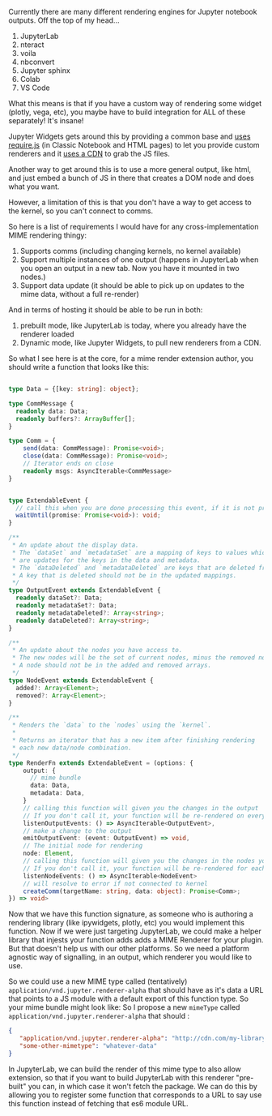 Currently there are many different rendering engines for Jupyter notebook outputs. Off the top of my head...


1. JupyterLab
2. nteract
3. voila
4. nbconvert
5. Jupyter sphinx
6. Colab
7. VS Code

What this means is that if you have a custom way of rendering some widget (plotly, vega, etc), you maybe have to build
integration for ALL of these separately! It's insane!

Jupyter Widgets gets around this by providing a common base and [uses require.js](https://ipywidgets.readthedocs.io/en/stable/examples/Widget%20Custom.html) (in Classic Notebook and HTML pages) to let you provide custom renderers and it [uses a CDN](https://github.com/jupyter-widgets/ipywidgets/issues/1627) to grab the JS files.

Another way to get around this is to use a more general output, like html, and just embed a bunch of JS in there that creates a DOM node and does what you want.


However, a limitation of this is that you don't have a way to get access to the kernel, so you can't connect to comms. 


So here is a list of requirements I would have for any cross-implementation MIME rendering thingy:

1. Supports comms (including changing kernels, no kernel available)
2. Support multiple instances of one output (happens in JupyterLab when you open an output in a new tab. Now you have it mounted in two nodes.)
3. Support data update (it should be able to pick up on updates to the mime data, without a full re-render)


And in terms of hosting it should be able to be run in both:

1. prebuilt mode, like JupyterLab is today, where you already have the renderer loaded
2. Dynamic mode, like Jupyter Widgets, to pull new renderers from a CDN.

So what I see here is at the core, for a mime render extension author, you should write a function that looks like this:


```typescript

type Data = {[key: string]: object};

type CommMessage {
  readonly data: Data;
  readonly buffers?: ArrayBuffer[];
}

type Comm = {
    send(data: CommMessage): Promise<void>;
    close(data: CommMessage): Promise<void>;
    // Iterator ends on close
    readonly msgs: AsyncIterable<CommMessage>
}


type ExtendableEvent {
  // call this when you are done processing this event, if it is not processesd synchronously
  waitUntil(promise: Promise<void>): void;
}

/**
 * An update about the display data.
 * The `dataSet` and `metadataSet` are a mapping of keys to values which
 * are updates for the keys in the data and metadata.
 * The `dataDeleted` and `metadataDeleted` are keys that are deleted from them.
 * A key that is deleted should not be in the updated mappings.
 */
type OutputEvent extends ExtendableEvent {
  readonly dataSet?: Data;
  readonly metadataSet?: Data;
  readonly metadataDeleted?: Array<string>;
  readonly dataDeleted?: Array<string>;
}

/**
 * An update about the nodes you have access to.
 * The new nodes will be the set of current nodes, minus the removed nodes, plus the added nodes.
 * A node should not be in the added and removed arrays.
 */
type NodeEvent extends ExtendableEvent {
  added?: Array<Element>;
  removed?: Array<Element>;
}

/**
 * Renders the `data` to the `nodes` using the `kernel`.
 * 
 * Returns an iterator that has a new item after finishing rendering
 * each new data/node combination.
 */
type RenderFn extends ExtendableEvent = (options: {
    output: {
      // mime bundle
      data: Data,
      metadata: Data,
    }
    // calling this function will given you the changes in the output
    // If you don't call it, your function will be re-rendered on every change with the new output
    listenOutputEvents: () => AsyncIterable<OutputEvent>,
    // make a change to the output
    emitOutputEvent: (event: OutputEvent) => void,
    // The initial node for rendering
    node: Element,
    // calling this function will given you the changes in the nodes you should render to.
    // If you don't call it, your function will be re-rendered for each new node.
    listenNodeEvents: () => AsyncIterable<NodeEvent>
    // will resolve to error if not connected to kernel
    createComm(targetName: string, data: object): Promise<Comm>;
}) => void>
```

Now that we have this function signature, as someone who is authoring a rendering library (like ipywidgets, plotly, etc)
you would implement this function. Now if we were just targeting JupyterLab, we could make a helper library that injests
your function adds adds a MIME Renderer for your plugin. But that doesn't help us with our other platforms. So we need
a platform agnostic way of signalling, in an output, which renderer you would like to use.

So we could use a new MIME type called (tentatively) `application/vnd.jupyter.renderer-alpha` that should have as it's data
a URL that points to a JS module with a default export of this function type. So your mime bundle might look like:
So I propose a new `mimeType` called `application/vnd.jupyter.renderer-alpha` that should :

```json
{
   "application/vnd.jupyter.renderer-alpha": "http://cdn.com/my-library.js",
   "some-other-mimetype": "whatever-data"
}
```

In JupyterLab, we can build the render of this mime type to also allow extension, so that if you want to build JupyterLab with this renderer "pre-built" you can,
in which case it won't fetch the package. We can do this by allowing you to register some function that corresponds to a URL to say use this function instead of fetching that es6 module URL.

